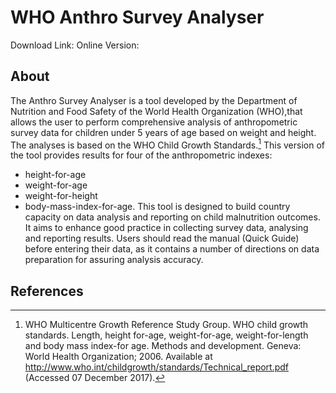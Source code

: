# WHO Anthro Survey Analyser

Download Link: 
Online Version: 

## About
The Anthro Survey Analyser is a tool developed by the Department of Nutrition and Food Safety of the World Health Organization (WHO),that allows the user to perform comprehensive analysis of anthropometric survey data for children under 5 years of age based on weight and height. The analyses is based on the WHO Child Growth Standards.[^1] This version of the tool provides results for four of the anthropometric indexes: 
- height-for-age
- weight-for-age
- weight-for-height
- body-mass-index-for-age.
This tool is designed to build country capacity on data analysis and reporting on child malnutrition outcomes. It aims to enhance good practice in collecting survey data, analysing and reporting results.
Users should read the manual (Quick Guide) before entering their data, as it contains a number of directions on data preparation for assuring analysis accuracy.



## References
[^1]: WHO Multicentre Growth Reference Study Group. WHO child growth standards. Length, height for-age, weight-for-age, weight-for-length and body mass index-for age. Methods and development. Geneva: World Health Organization; 2006. Available at http://www.who.int/childgrowth/standards/Technical_report.pdf (Accessed 07 December 2017).
